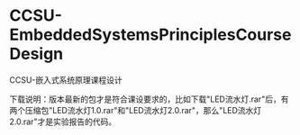 # CCSU-EmbeddedSystemsPrinciplesCourseDesign
CCSU-嵌入式系统原理课程设计

下载说明：版本最新的包才是符合课设要求的，比如下载"LED流水灯.rar"后，有两个压缩包"LED流水灯1.0.rar"和"LED流水灯2.0.rar"，那么"LED流水灯2.0.rar"才是实验报告的代码。
